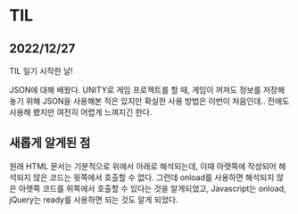 # TIL
## 2022/12/27
TIL 일기 시작한 날!

JSON에 대해 배웠다. UNITY로 게임 프로젝트를 할 때, 게임이 꺼져도 정보를 저장해 놓기 위해 JSON을 사용해본 적은 있지만 확실한 사용 방법은 이번이 처음인데.. 전에도 사용해 봤지만 여전히 어렵게 느껴지긴 한다. 

## 새롭게 알게된 점
원래 HTML 문서는 기분적으로 위에서 아래로 해석되는데, 이때 아랫쪽에 작성되어 해석되지 않은 코드는 윗쪽에서 호출할 수 없다. 그런데 onload를 사용하면 해석되지 않은 아랫쪽 코드를 위쪽에서 호출할 수 있다는 것을 알게되었고, Javascript는 onload, jQuery는 ready를 사용하면 되는 것도 알게 되었다.